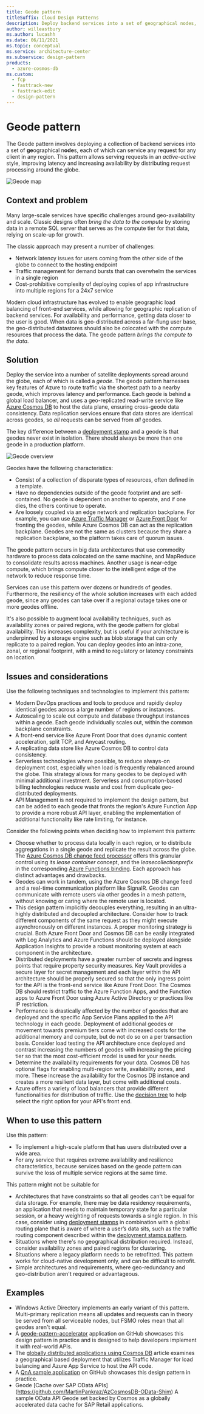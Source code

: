 ```yaml
---
title: Geode pattern
titleSuffix: Cloud Design Patterns
description: Deploy backend services into a set of geographical nodes, each of which can service any client request in any region.
author: willeastbury
ms.author: lucashh
ms.date: 06/11/2021
ms.topic: conceptual
ms.service: architecture-center
ms.subservice: design-pattern
products:
  - azure-cosmos-db
ms.custom:
  - fcp
  - fasttrack-new
  - fasttrack-edit
  - design-pattern
---
```


# Geode pattern

The Geode pattern involves deploying a collection of backend services into a set of **ge**ographical n**ode**s, each of which can service any request for any client in any region. This pattern allows serving requests in an _active-active_ style, improving latency and increasing availability by distributing request processing around the globe.

![Geode map](./_images/geode.jpg)

## Context and problem

Many large-scale services have specific challenges around geo-availability and scale. Classic designs often _bring the data to the compute_ by storing data in a remote SQL server that serves as the compute tier for that data, relying on scale-up for growth.

The classic approach may present a number of challenges:

- Network latency issues for users coming from the other side of the globe to connect to the hosting endpoint
- Traffic management for demand bursts that can overwhelm the services in a single region
- Cost-prohibitive complexity of deploying copies of app infrastructure into multiple regions for a 24x7 service

Modern cloud infrastructure has evolved to enable geographic load balancing of front-end services, while allowing for geographic replication of backend services. For availability and performance, getting data closer to the user is good. When data is geo-distributed across a far-flung user base, the geo-distributed datastores should also be colocated with the compute resources that process the data. The geode pattern _brings the compute to the data_.

## Solution

Deploy the service into a number of satellite deployments spread around the globe, each of which is called a _geode_. The geode pattern harnesses key features of Azure to route traffic via the shortest path to a nearby geode, which improves latency and performance. Each geode is behind a global load balancer, and uses a geo-replicated read-write service like [Azure Cosmos DB](/azure/cosmos-db/introduction) to host the data plane, ensuring cross-geode data consistency. Data replication services ensure that data stores are identical across geodes, so _all_ requests can be served from _all_ geodes.

The key difference between a [deployment stamp](./deployment-stamp.md) and a geode is that geodes never exist in isolation. There should always be more than one geode in a production platform.

![Geode overview](./_images/geode-dist.png)

Geodes have the following characteristics:

- Consist of a collection of disparate types of resources, often defined in a template.
- Have no dependencies outside of the geode footprint and are self-contained. No geode is dependent on another to operate, and if one dies, the others continue to operate.
- Are loosely coupled via an edge network and replication backplane. For example, you can use [Azure Traffic Manager](/azure/traffic-manager/traffic-manager-overview) or [Azure Front Door](/azure/frontdoor/front-door-overview) for fronting the geodes, while Azure Cosmos DB can act as the replication backplane. Geodes are not the same as clusters because they share a replication backplane, so the platform takes care of quorum issues.

The geode pattern occurs in big data architectures that use commodity hardware to process data colocated on the same machine, and MapReduce to consolidate results across machines. Another usage is near-edge compute, which brings compute closer to the intelligent edge of the network to reduce response time.

Services can use this pattern over dozens or hundreds of geodes. Furthermore, the resiliency of the whole solution increases with each added geode, since any geodes can take over if a regional outage takes one or more geodes offline.

It's also possible to augment local availability techniques, such as availability zones or paired regions, with the geode pattern for global availability. This increases complexity, but is useful if your architecture is underpinned by a storage engine such as blob storage that can only replicate to a paired region. You can deploy geodes into an intra-zone, zonal, or regional footprint, with a mind to regulatory or latency constraints on location.

## Issues and considerations

Use the following techniques and technologies to implement this pattern:

- Modern DevOps practices and tools to produce and rapidly deploy identical geodes across a large number of regions or instances.
- Autoscaling to scale out compute and database throughput instances within a geode. Each geode individually scales out, within the common backplane constraints.
- A front-end service like Azure Front Door that does dynamic content acceleration, split TCP, and Anycast routing.
- A replicating data store like Azure Cosmos DB to control data consistency.
- Serverless technologies where possible, to reduce always-on deployment cost, especially when load is frequently rebalanced around the globe. This strategy allows for many geodes to be deployed with minimal additional investment. Serverless and consumption-based billing technologies reduce waste and cost from duplicate geo-distributed deployments.
- API Management is not required to implement the design pattern, but can be added to each geode that fronts the region's Azure Function App to provide a more robust API layer, enabling the implementation of additional functionality like rate limiting, for instance.

Consider the following points when deciding how to implement this pattern:

- Choose whether to process data locally in each region, or to distribute aggregations in a single geode and replicate the result across the globe. The [Azure Cosmos DB change feed processor](/azure/cosmos-db/change-feed-processor) offers this granular control using its _lease container_ concept, and the _leasecollectionprefix_ in the corresponding [Azure Functions binding](/azure/cosmos-db/change-feed-functions). Each approach has distinct advantages and drawbacks.
- Geodes can work in tandem, using the Azure Cosmos DB change feed and a real-time communication platform like SignalR. Geodes can communicate with remote users via other geodes in a mesh pattern, without knowing or caring where the remote user is located.
- This design pattern implicitly decouples everything, resulting in an ultra-highly distributed and decoupled architecture. Consider how to track different components of the same request as they might execute asynchronously on different instances. A proper monitoring strategy is crucial. Both Azure Front Door and Cosmos DB can be easily integrated with Log Analytics and Azure Functions should be deployed alongside Application Insights to provide a robust monitoring system at each component in the architecture.
- Distributed deployments have a greater number of secrets and ingress points that require property security measures. Key Vault provides a secure layer for secret management and each layer within the API architecture should be properly secured so that the only ingress point for the API is the front-end service like Azure Front Door. The Cosmos DB should restrict traffic to the Azure Function Apps, and the Function apps to Azure Front Door using Azure Active Directory or practices like IP restriction.
- Performance is drastically affected by the number of geodes that are deployed and the specific App Service Plans applied to the API technology in each geode. Deployment of additional geodes or movement towards premium tiers come with increased costs for the additional memory and compute, but do not do so on a per transaction basis. Consider load testing the API architecture once deployed and contrast increasing the numbers of geodes with increasing the pricing tier so that the most cost-efficient model is used for your needs.
- Determine the availability requirements for your data. Cosmos DB has optional flags for enabling multi-region write, availability zones, and more. These increase the availability for the Cosmos DB instance and creates a more resilient data layer, but come with additional costs.
- Azure offers a variety of load balancers that provide different functionalities for distribution of traffic. Use the [decision tree](../guide/technology-choices/load-balancing-overview.md#decision-tree-for-load-balancing-in-azure) to help select the right option for your API's front end.

## When to use this pattern

Use this pattern:

- To implement a high-scale platform that has users distributed over a wide area.
- For any service that requires extreme availability and resilience characteristics, because services based on the geode pattern can survive the loss of multiple service regions at the same time.

This pattern might not be suitable for

- Architectures that have constraints so that all geodes can't be equal for data storage. For example, there may be data residency requirements, an application that needs to maintain temporary state for a particular session, or a heavy weighting of requests towards a single region. In this case, consider using [deployment stamps](./deployment-stamp.md) in combination with a global routing plane that is aware of where a user’s data sits, such as the traffic routing component described within the [deployment stamps pattern](./deployment-stamp.md).
- Situations where there's no geographical distribution required. Instead, consider availability zones and paired regions for clustering.
- Situations where a legacy platform needs to be retrofitted. This pattern works for cloud-native development only, and can be difficult to retrofit.
- Simple architectures and requirements, where geo-redundancy and geo-distribution aren't required or advantageous.

## Examples

- Windows Active Directory implements an early variant of this pattern. Multi-primary replication means all updates and requests can in theory be served from all serviceable nodes, but FSMO roles mean that all geodes aren't equal.
- A [geode-pattern-accelerator](https://github.com/lucashuet93/geode-pattern-accelerator) application on GitHub showcases this design pattern in practice and is designed to help developers implement it with real-world APIs.
- The [globally distributed applications using Cosmos DB](../solution-ideas/articles/globally-distributed-mission-critical-applications-using-cosmos-db.yml) article examines a geographical based deployment that utilizes Traffic Manager for load balancing and Azure App Service to host the API code.
- A [QnA sample application](https://github.com/xstof/qnademo) on GitHub showcases this design pattern in practice.
- Geode [Cache over SAP OData APIs] (https://github.com/MartinPankraz/AzCosmosDB-OData-Shim) A sample OData API Geode set backed by Cosmos as a globally accelerated data cache for SAP Retail applications.
